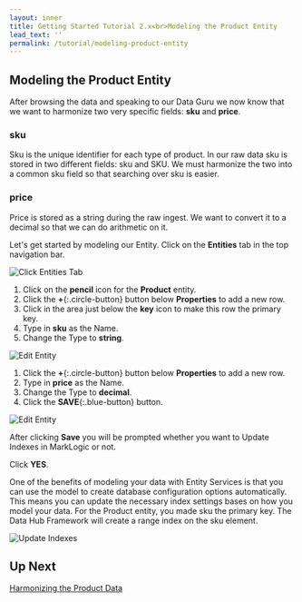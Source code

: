 ```yaml
---
layout: inner
title: Getting Started Tutorial 2.x<br>Modeling the Product Entity
lead_text: ''
permalink: /tutorial/modeling-product-entity
---
```


## Modeling the Product Entity

After browsing the data and speaking to our Data Guru we now know that we want to harmonize two very specific fields: **sku** and **price**.

### sku
Sku is the unique identifier for each type of product. In our raw data sku is stored in two different fields: sku and SKU. We must harmonize the two into a common sku field so that searching over sku is easier.

### price
Price is stored as a string during the raw ingest. We want to convert it to a decimal so that we can do arithmetic on it.

Let's get started by modeling our Entity. <i class="fa fa-hand-pointer-o"></i> Click on the **Entities** tab in the top navigation bar.

![Click Entities Tab]({{site.baseurl}}/images/2x/click-entities.png)

1. <i class="fa fa-hand-pointer-o"></i> Click on the **pencil** icon <i class="fa fa-pencil"></i> for the **Product** entity.
1. <i class="fa fa-hand-pointer-o"></i> Click the **+**{:.circle-button} button below **Properties** to add a new row.
1. <i class="fa fa-hand-pointer-o"></i> Click in the area just below the **key** icon to make this row the primary key.
1. Type in **sku** as the Name.
1. Change the Type to **string**.

![Edit Entity]({{site.baseurl}}/images/2x/edit-product-entity.png)

1. <i class="fa fa-hand-pointer-o"></i> Click the **+**{:.circle-button} button below **Properties** to add a new row.
1. Type in **price** as the Name.
1. Change the Type to **decimal**.
1. <i class="fa fa-hand-pointer-o"></i> Click the **SAVE**{:.blue-button} button.

![Edit Entity]({{site.baseurl}}/images/2x/edit-product-entity2.png)

After clicking **Save** you will be prompted whether you want to Update Indexes in MarkLogic or not.

<i class="fa fa-hand-pointer-o"></i> Click **YES**.

One of the benefits of modeling your data with Entity Services is that you can use the model to create database configuration options automatically. This means you can update the necessary index settings bases on how you model your data. For the Product entity, you made sku the primary key. The Data Hub Framework will create a range index on the sku element.

![Update Indexes]({{site.baseurl}}/images/2x/update-indexes1.png)

## Up Next

[Harmonizing the Product Data](harmonizing-product-data.md)
